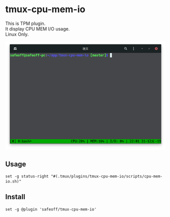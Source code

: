 # tmux-cpu-mem-io

This is TPM plugin.  
It display CPU MEM I/O usage.  
Linux Only.

![01](https://raw.githubusercontent.com/safeoff/tmux-cpu-mem-io/master/01.png)

## Usage
```
set -g status-right "#(.tmux/plugins/tmux-cpu-mem-io/scripts/cpu-mem-io.sh)"
```

## Install
```
set -g @plugin 'safeoff/tmux-cpu-mem-io'
```
